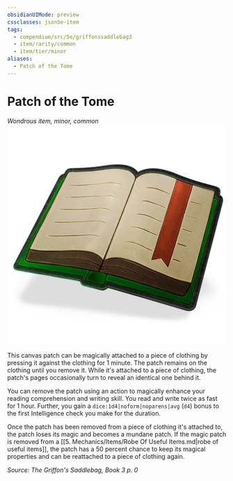 ```yaml
---
obsidianUIMode: preview
cssclasses: json5e-item
tags:
  - compendium/src/5e/griffonssaddlebag3
  - item/rarity/common
  - item/tier/minor
aliases:
  - Patch of the Tome
---
```

# Patch of the Tome
*Wondrous item, minor, common*  
![](https://raw.githubusercontent.com/TheGiddyLimit/homebrew-img/main/img/GriffonsSaddlebag3/Patch-of-the-Tome.webp#right)  


This canvas patch can be magically attached to a piece of clothing by pressing it against the clothing for 1 minute. The patch remains on the clothing until you remove it. While it's attached to a piece of clothing, the patch's pages occasionally turn to reveal an identical one behind it.

You can remove the patch using an action to magically enhance your reading comprehension and writing skill. You read and write twice as fast for 1 hour. Further, you gain a `dice:1d4|noform|noparens|avg` (`d4`) bonus to the first Intelligence check you make for the duration.

Once the patch has been removed from a piece of clothing it's attached to, the patch loses its magic and becomes a mundane patch. If the magic patch is removed from a [[5. Mechanics/Items/Robe Of Useful Items.md\|robe of useful items]], the patch has a 50 percent chance to keep its magical properties and can be reattached to a piece of clothing again.

*Source: The Griffon's Saddlebag, Book 3 p. 0*
